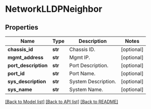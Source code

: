 # NetworkLLDPNeighbor

## Properties
Name | Type | Description | Notes
------------ | ------------- | ------------- | -------------
**chassis_id** | **str** | Chassis  ID. | [optional] 
**mgmt_address** | **str** | Mgmt IP. | [optional] 
**port_description** | **str** | Port Description. | [optional] 
**port_id** | **str** | Port Name. | [optional] 
**sys_description** | **str** | System Description. | [optional] 
**sys_name** | **str** | System Name. | [optional] 

[[Back to Model list]](../README.md#documentation-for-models) [[Back to API list]](../README.md#documentation-for-api-endpoints) [[Back to README]](../README.md)


